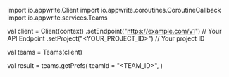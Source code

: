 import io.appwrite.Client
import io.appwrite.coroutines.CoroutineCallback
import io.appwrite.services.Teams

val client = Client(context)
    .setEndpoint("https://example.com/v1") // Your API Endpoint
    .setProject("<YOUR_PROJECT_ID>") // Your project ID

val teams = Teams(client)

val result = teams.getPrefs(
    teamId = "<TEAM_ID>", 
)